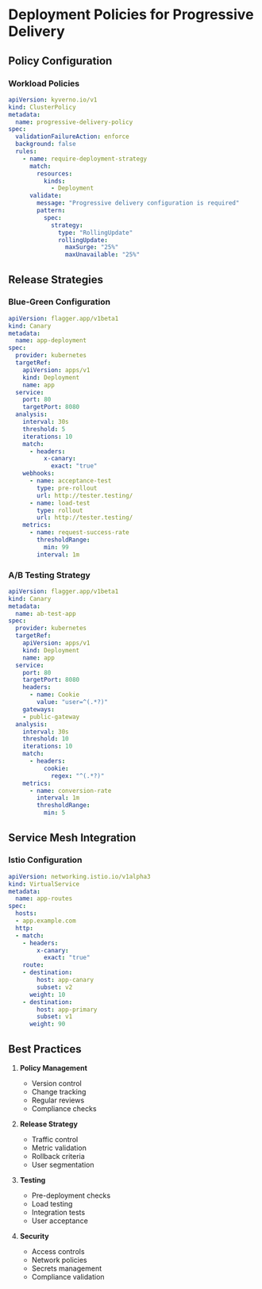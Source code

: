 # Deployment Policies for Progressive Delivery

## Policy Configuration

### Workload Policies
```yaml
apiVersion: kyverno.io/v1
kind: ClusterPolicy
metadata:
  name: progressive-delivery-policy
spec:
  validationFailureAction: enforce
  background: false
  rules:
    - name: require-deployment-strategy
      match:
        resources:
          kinds:
            - Deployment
      validate:
        message: "Progressive delivery configuration is required"
        pattern:
          spec:
            strategy:
              type: "RollingUpdate"
              rollingUpdate:
                maxSurge: "25%"
                maxUnavailable: "25%"

```

## Release Strategies

### Blue-Green Configuration
```yaml
apiVersion: flagger.app/v1beta1
kind: Canary
metadata:
  name: app-deployment
spec:
  provider: kubernetes
  targetRef:
    apiVersion: apps/v1
    kind: Deployment
    name: app
  service:
    port: 80
    targetPort: 8080
  analysis:
    interval: 30s
    threshold: 5
    iterations: 10
    match:
      - headers:
          x-canary:
            exact: "true"
    webhooks:
      - name: acceptance-test
        type: pre-rollout
        url: http://tester.testing/
      - name: load-test
        type: rollout
        url: http://tester.testing/
    metrics:
      - name: request-success-rate
        thresholdRange:
          min: 99
        interval: 1m
```

### A/B Testing Strategy
```yaml
apiVersion: flagger.app/v1beta1
kind: Canary
metadata:
  name: ab-test-app
spec:
  provider: kubernetes
  targetRef:
    apiVersion: apps/v1
    kind: Deployment
    name: app
  service:
    port: 80
    targetPort: 8080
    headers:
      - name: Cookie
        value: "user=^(.*?)"
    gateways:
    - public-gateway
  analysis:
    interval: 30s
    threshold: 10
    iterations: 10
    match:
      - headers:
          cookie:
            regex: "^(.*?)"
    metrics:
      - name: conversion-rate
        interval: 1m
        thresholdRange:
          min: 5
```

## Service Mesh Integration

### Istio Configuration
```yaml
apiVersion: networking.istio.io/v1alpha3
kind: VirtualService
metadata:
  name: app-routes
spec:
  hosts:
  - app.example.com
  http:
  - match:
    - headers:
        x-canary:
          exact: "true"
    route:
    - destination:
        host: app-canary
        subset: v2
      weight: 10
    - destination:
        host: app-primary
        subset: v1
      weight: 90
```

## Best Practices

1. **Policy Management**
   - Version control
   - Change tracking
   - Regular reviews
   - Compliance checks

2. **Release Strategy**
   - Traffic control
   - Metric validation
   - Rollback criteria
   - User segmentation

3. **Testing**
   - Pre-deployment checks
   - Load testing
   - Integration tests
   - User acceptance

4. **Security**
   - Access controls
   - Network policies
   - Secrets management
   - Compliance validation
